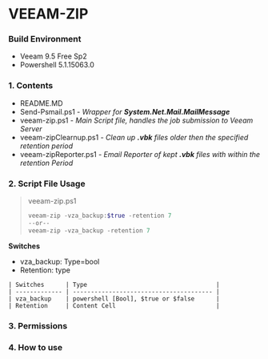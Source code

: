 
# VEEAM-ZIP
### Build Environment
* Veeam 9.5 Free Sp2
* Powershell 5.1.15063.0

### 1. Contents
 - README.MD
 - Send-Psmail.ps1 - *Wrapper for **System.Net.Mail.MailMessage***
 - veeam-zip.ps1 - *Main Script file, handles the job submission to Veeam Server*
 - veeam-zipClearnup.ps1 - *Clean up **.vbk** files older then the specified retention period*
 - veeam-zipReporter.ps1 - *Email Reporter of kept **.vbk** files with within the retention Period*
### 2. Script File Usage
> veeam-zip.ps1
> ```powershell
> veeam-zip -vza_backup:$true -retention 7
> --or--
> veeam-zip -vza_backup -retention 7
> ```
**Switches** 
 - vza_backup: Type=bool
 - Retention: type
```
| Switches      | Type                                    |
| ------------- | --------------------------------------- |
| vza_backup    | powershell [Bool], $true or $false      | 
| Retention     | Content Cell                            |
```

### 3. Permissions
### 4. How to use
```powershell
```

